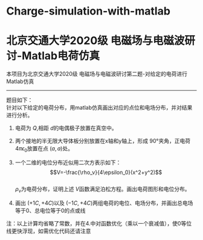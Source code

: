 # Charge-simulation-with-matlab
# 北京交通大学2020级 电磁场与电磁波研讨-Matlab电荷仿真
本项目为北京交通大学2020级 电磁场与电磁波研讨第二题-对给定的电荷进行Matlab仿真
***  
题目如下：  
针对以下给定的电荷分布，用matlab仿真画出对应的点位和电场分布，并对结果进行分析。
1. 电荷为 $Q$,相距 $d$的电偶极子放置在真空中。  
  
3. 两个接地的半无限大导体板分别放置在x轴和y轴上，形成 $90°$夹角，正电荷 $4\pi\epsilon_0$放置在点 $(a,a)$处。  
  
5. 一个二维的电位分布近似用二次方表示如下： $$V=-\frac{\rho_v}{4\epsilon_0}(x^2+y^2)$$  
   $\rho_v$为电荷分布，证明上述 $V$函数满足泊松方程。画出电荷图形和电位分布。
  
4. 画出 $(+1C,+4C)$以及 $(-1C,+4C)$两组电荷的电位、电场分布，并画出总电场等于0、总电位等于0的点或线    
  
注：以上计算均省略了常数，并在4.中对函数优化（乘以一个衰减值），使0等位线更快浮现，如需优化代码还请注意
